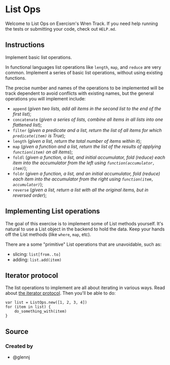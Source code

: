 # List Ops

Welcome to List Ops on Exercism's Wren Track.
If you need help running the tests or submitting your code, check out `HELP.md`.

## Instructions

Implement basic list operations.

In functional languages list operations like `length`, `map`, and
`reduce` are very common. Implement a series of basic list operations,
without using existing functions.

The precise number and names of the operations to be implemented will be
track dependent to avoid conflicts with existing names, but the general
operations you will implement include:

* `append` (*given two lists, add all items in the second list to the end of the first list*);
* `concatenate` (*given a series of lists, combine all items in all lists into one flattened list*);
* `filter` (*given a predicate and a list, return the list of all items for which `predicate(item)` is True*);
* `length` (*given a list, return the total number of items within it*);
* `map` (*given a function and a list, return the list of the results of applying `function(item)` on all items*);
* `foldl` (*given a function, a list, and initial accumulator, fold (reduce) each item into the accumulator from the left using `function(accumulator, item)`*);
* `foldr` (*given a function, a list, and an initial accumulator, fold (reduce) each item into the accumulator from the right using `function(item, accumulator)`*);
* `reverse` (*given a list, return a list with all the original items, but in reversed order*);

## Implementing List operations

The goal of this exercise is to implement some of List methods yourself.
It's natural to use a List object in the backend to hold the data. 
Keep your hands off the List methods (like `where`, `map`, etc).

There are a some "primitive" List operations that are unavoidable, such as:

* slicing: `list[from..to]`
* adding: `list.add(item)`

## Iterator protocol

The list operations to implement are all about iterating in various ways.
Read about [the iterator protocol][iter].
Then you'll be able to do:

```wren
var list = ListOps.new([1, 2, 3, 4])
for (item in list) {
    do_something_with(item)
}
```

[iter]: https://wren.io/control-flow.html#the-iterator-protocol

## Source

### Created by

- @glennj